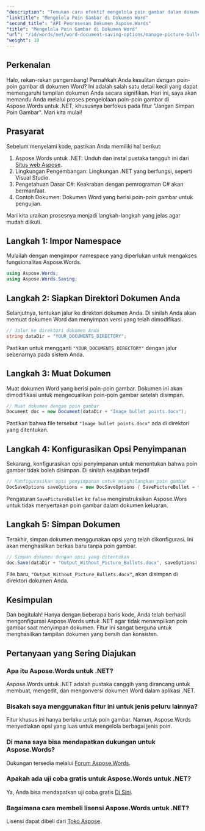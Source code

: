 ```yaml
---
"description": "Temukan cara efektif mengelola poin gambar dalam dokumen Word dengan Aspose.Words untuk .NET. Panduan komprehensif ini memandu Anda melalui langkah-langkah untuk menyiapkan lingkungan dan mengonfigurasi opsi penyimpanan."
"linktitle": "Mengelola Poin Gambar di Dokumen Word"
"second_title": "API Pemrosesan Dokumen Aspose.Words"
"title": "Mengelola Poin Gambar di Dokumen Word"
"url": "/id/words/net/word-document-saving-options/manage-picture-bullet/"
"weight": 10
---
```


## Perkenalan

Halo, rekan-rekan pengembang! Pernahkah Anda kesulitan dengan poin-poin gambar di dokumen Word? Ini adalah salah satu detail kecil yang dapat memengaruhi tampilan dokumen Anda secara signifikan. Hari ini, saya akan memandu Anda melalui proses pengelolaan poin-poin gambar di Aspose.Words untuk .NET, khususnya berfokus pada fitur "Jangan Simpan Poin Gambar". Mari kita mulai!

## Prasyarat

Sebelum menyelami kode, pastikan Anda memiliki hal berikut:

1. Aspose.Words untuk .NET: Unduh dan instal pustaka tangguh ini dari [Situs web Aspose](https://releases.aspose.com/words/net/).
2. Lingkungan Pengembangan: Lingkungan .NET yang berfungsi, seperti Visual Studio.
3. Pengetahuan Dasar C#: Keakraban dengan pemrograman C# akan bermanfaat.
4. Contoh Dokumen: Dokumen Word yang berisi poin-poin gambar untuk pengujian.

Mari kita uraikan prosesnya menjadi langkah-langkah yang jelas agar mudah diikuti.

## Langkah 1: Impor Namespace

Mulailah dengan mengimpor namespace yang diperlukan untuk mengakses fungsionalitas Aspose.Words.

```csharp
using Aspose.Words;
using Aspose.Words.Saving;
```

## Langkah 2: Siapkan Direktori Dokumen Anda

Selanjutnya, tentukan jalur ke direktori dokumen Anda. Di sinilah Anda akan memuat dokumen Word dan menyimpan versi yang telah dimodifikasi.

```csharp
// Jalur ke direktori dokumen Anda
string dataDir = "YOUR_DOCUMENTS_DIRECTORY";
```

Pastikan untuk mengganti `"YOUR_DOCUMENTS_DIRECTORY"` dengan jalur sebenarnya pada sistem Anda.

## Langkah 3: Muat Dokumen

Muat dokumen Word yang berisi poin-poin gambar. Dokumen ini akan dimodifikasi untuk mengecualikan poin-poin gambar setelah disimpan.

```csharp
// Muat dokumen dengan poin gambar
Document doc = new Document(dataDir + "Image bullet points.docx");
```

Pastikan bahwa file tersebut `"Image bullet points.docx"` ada di direktori yang ditentukan.

## Langkah 4: Konfigurasikan Opsi Penyimpanan

Sekarang, konfigurasikan opsi penyimpanan untuk menentukan bahwa poin gambar tidak boleh disimpan. Di sinilah keajaiban terjadi!

```csharp
// Konfigurasikan opsi penyimpanan untuk menghilangkan poin gambar
DocSaveOptions saveOptions = new DocSaveOptions { SavePictureBullet = false };
```

Pengaturan `SavePictureBullet` ke `false` menginstruksikan Aspose.Wors untuk tidak menyertakan poin gambar dalam dokumen keluaran.

## Langkah 5: Simpan Dokumen

Terakhir, simpan dokumen menggunakan opsi yang telah dikonfigurasi. Ini akan menghasilkan berkas baru tanpa poin gambar.

```csharp
// Simpan dokumen dengan opsi yang ditentukan
doc.Save(dataDir + "Output_Without_Picture_Bullets.docx", saveOptions);
```

File baru, `"Output_Without_Picture_Bullets.docx"`, akan disimpan di direktori dokumen Anda.

## Kesimpulan

Dan begitulah! Hanya dengan beberapa baris kode, Anda telah berhasil mengonfigurasi Aspose.Words untuk .NET agar tidak menampilkan poin gambar saat menyimpan dokumen. Fitur ini sangat berguna untuk menghasilkan tampilan dokumen yang bersih dan konsisten.

## Pertanyaan yang Sering Diajukan

### Apa itu Aspose.Words untuk .NET?
Aspose.Words untuk .NET adalah pustaka canggih yang dirancang untuk membuat, mengedit, dan mengonversi dokumen Word dalam aplikasi .NET.

### Bisakah saya menggunakan fitur ini untuk jenis peluru lainnya?
Fitur khusus ini hanya berlaku untuk poin gambar. Namun, Aspose.Words menyediakan opsi yang luas untuk mengelola berbagai jenis poin.

### Di mana saya bisa mendapatkan dukungan untuk Aspose.Words?
Dukungan tersedia melalui [Forum Aspose.Words](https://forum.aspose.com/c/words/8).

### Apakah ada uji coba gratis untuk Aspose.Words untuk .NET?
Ya, Anda bisa mendapatkan uji coba gratis [Di Sini](https://releases.aspose.com/).

### Bagaimana cara membeli lisensi Aspose.Words untuk .NET?
Lisensi dapat dibeli dari [Toko Aspose](https://purchase.aspose.com/buy).